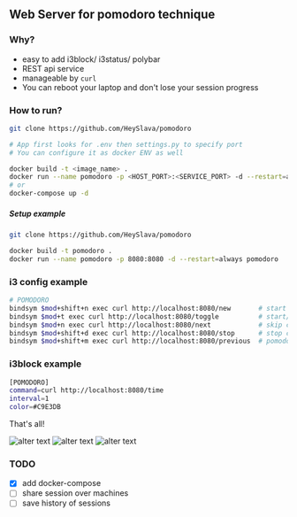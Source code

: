 ## Web Server for pomodoro technique

### Why?
- easy to add i3block/ i3status/ polybar
- REST api service
- manageable by `curl`
- You can reboot your laptop and don't lose your session progress


### How to run?
```bash
git clone https://github.com/HeySlava/pomodoro

# App first looks for .env then settings.py to specify port
# You can configure it as docker ENV as well

docker build -t <image_name> .
docker run --name pomodoro -p <HOST_PORT>:<SERVICE_PORT> -d --restart=always <image_name>
# or
docker-compose up -d
```

##### Setup example
```bash
git clone https://github.com/HeySlava/pomodoro

docker build -t pomodoro .
docker run --name pomodoro -p 8080:8080 -d --restart=always pomodoro
```

### i3 config example
```bash
# POMODORO
bindsym $mod+shift+n exec curl http://localhost:8080/new       # start new session
bindsym $mod+t exec curl http://localhost:8080/toggle          # start/stop
bindsym $mod+n exec curl http://localhost:8080/next            # skip current step
bindsym $mod+shift+d exec curl http://localhost:8080/stop      # stop current session
bindsym $mod+shift+m exec curl http://localhost:8080/previous  # pomodoro number - 1
```


### i3block example
```bash
[POMODORO]
command=curl http://localhost:8080/time
interval=1
color=#C9E3DB
```

That's all!

![alter text](https://kapitonov.tech/img/f00e57e9271e3a0.png)
![alter text](https://kapitonov.tech/img/dd31562c824ff6f.png)
![alter text](https://kapitonov.tech/img/8aebe326e28331a.png)


### TODO
- [x] add docker-compose
- [ ] share session over machines
- [ ] save history of sessions
